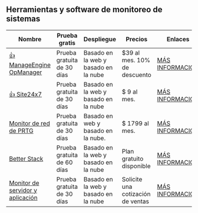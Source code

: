 ## Herramientas y software de monitoreo de sistemas

| Nombre                                                       | Prueba gratis              | Despliegue                           | Precios                           | Enlaces                                                      |
| ------------------------------------------------------------ | -------------------------- | ------------------------------------ | --------------------------------- | ------------------------------------------------------------ |
| [👍 ManageEngine OpManager](https://guru99.link/recommends-system-monitoring-software) | Prueba gratuita de 30 días | Basado en la web y basado en la nube | $39 al mes. 10% de descuento      | [MÁS INFORMACIÓN](https://guru99.link/recommends-system-monitoring-software) |
| [👍 Site24x7](https://guru99.link/recommends-site24x7-sysmon-software) | Prueba gratuita de 30 días | Basado en la web y basado en la nube | $ 9 al mes.                       | [MÁS INFORMACIÓN](https://guru99.link/recommends-site24x7-sysmon-software) |
| [Monitor de red de PRTG](https://guru99.click/6bdf95)        | Prueba gratuita de 30 días | Basado en web y basado en la nube.   | $ 1799 al mes.                    | [MÁS INFORMACIÓN](https://guru99.click/6bdf95)               |
| [Better Stack](https://guru99.link/b4pa32)                   | Prueba gratuita de 60 días | Basado en la web y basado en la nube | Plan gratuito disponible          | [MÁS INFORMACIÓN](https://guru99.link/b4pa32)                |
| [Monitor de servidor y aplicación](https://www.solarwinds.com/server-application-monitor/) | Prueba gratuita de 30 días | Basado en la web y basado en la nube | Solicite una cotización de ventas | [MÁS INFORMACIÓN](https://www.solarwinds.com/server-application-monitor/) |